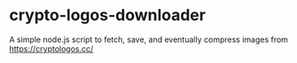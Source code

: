 # crypto-logos-downloader

A simple node.js script to fetch, save, and eventually compress images from https://cryptologos.cc/
